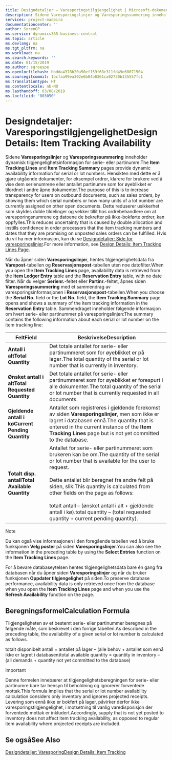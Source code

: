 ```yaml
---
title: Designdetaljer – Varesporingstilgjengelighet | Microsoft-dokumentasjon
description: Sidene Varesporingslinjer og Varesporingssummering inneholder dynamisk tilgjengelighetsinformasjon for serie- eller partinumre. Hensikten med dette er å gjøre utgående dokumenter, for eksempel ordrer, klarere for brukere ved å vise dem serienumrene eller antallet partinumre som for øyeblikket er tilordnet i andre åpne dokumenter.
services: project-madeira
documentationcenter: ''
author: SorenGP
ms.service: dynamics365-business-central
ms.topic: article
ms.devlang: na
ms.tgt_pltfrm: na
ms.workload: na
ms.search.keywords: ''
ms.date: 01/15/2019
ms.author: sgroespe
ms.openlocfilehash: bbdda4378b20a50ef159f68c311fd49e68071504
ms.sourcegitcommit: 1bcfaa99ea302e6b84b8361ca02730b135557fc1
ms.translationtype: HT
ms.contentlocale: nb-NO
ms.lasthandoff: 03/08/2019
ms.locfileid: "803050"
---
```

# <a name="design-details-item-tracking-availability"></a><span data-ttu-id="7f4cb-104">Designdetaljer: Varesporingstilgjengelighet</span><span class="sxs-lookup"><span data-stu-id="7f4cb-104">Design Details: Item Tracking Availability</span></span>
<span data-ttu-id="7f4cb-105">Sidene **Varesporingslinjer** og **Varesporingssummering** inneholder dynamisk tilgjengelighetsinformasjon for serie- eller partinumre.</span><span class="sxs-lookup"><span data-stu-id="7f4cb-105">The **Item Tracking Lines** and **Item Tracking Summary** pages provide dynamic availability information for serial or lot numbers.</span></span> <span data-ttu-id="7f4cb-106">Hensikten med dette er å gjøre utgående dokumenter, for eksempel ordrer, klarere for brukere ved å vise dem serienumrene eller antallet partinumre som for øyeblikket er tilordnet i andre åpne dokumenter.</span><span class="sxs-lookup"><span data-stu-id="7f4cb-106">The purpose of this is to increase transparency for users on outbound documents, such as sales orders, by showing them which serial numbers or how many units of a lot number are currently assigned on other open documents.</span></span> <span data-ttu-id="7f4cb-107">Dette reduserer usikkerhet som skyldes doble tildelinger og vekker tillit hos ordrebehandlere om at varesporingsnumrene og datoene de bekrefter på ikke-bokførte ordrer, kan oppfylles.</span><span class="sxs-lookup"><span data-stu-id="7f4cb-107">This reduces uncertainty that is caused by double allocation and instills confidence in order processors that the item tracking numbers and dates that they are promising on unposted sales orders can be fulfilled.</span></span> <span data-ttu-id="7f4cb-108">Hvis du vil ha mer informasjon, kan du se [Designdetaljer: Side for varesporingslinjer](design-details-item-tracking-lines-window.md).</span><span class="sxs-lookup"><span data-stu-id="7f4cb-108">For more information, see [Design Details: Item Tracking Lines Page](design-details-item-tracking-lines-window.md).</span></span>  

 <span data-ttu-id="7f4cb-109">Når du åpner siden **Varesporingslinjer**, hentes tilgjengelighetsdata fra **Varepost**-tabellen og **Reservasjonspost**-tabellen uten noe datofilter.</span><span class="sxs-lookup"><span data-stu-id="7f4cb-109">When you open the **Item Tracking Lines** page, availability data is retrieved from the **Item Ledger Entry** table and the **Reservation Entry** table, with no date filter.</span></span> <span data-ttu-id="7f4cb-110">Når du velger **Serienr.**-feltet eller **Partinr.**-feltet, åpnes siden **Varesporingssummering** med et sammendrag av varesporingsinformasjonen i **Reservasjonspost**-tabellen.</span><span class="sxs-lookup"><span data-stu-id="7f4cb-110">When you choose the **Serial No.** field or the **Lot No.** field, the **Item Tracking Summary** page opens and shows a summary of the item tracking information in the **Reservation Entry** table.</span></span> <span data-ttu-id="7f4cb-111">Sammendraget inneholder følgende informasjon om hvert serie- eller partinummer på varesporingslinjen:</span><span class="sxs-lookup"><span data-stu-id="7f4cb-111">The summary contains the following information about each serial or lot number on the item tracking line:</span></span>  

|<span data-ttu-id="7f4cb-112">Felt</span><span class="sxs-lookup"><span data-stu-id="7f4cb-112">Field</span></span>|<span data-ttu-id="7f4cb-113">Beskrivelse</span><span class="sxs-lookup"><span data-stu-id="7f4cb-113">Description</span></span>|  
|---------------------------------|---------------------------------------|  
|<span data-ttu-id="7f4cb-114">**Antall i alt**</span><span class="sxs-lookup"><span data-stu-id="7f4cb-114">**Total Quantity**</span></span>|<span data-ttu-id="7f4cb-115">Det totale antallet for serie- eller partinummeret som for øyeblikket er på lager.</span><span class="sxs-lookup"><span data-stu-id="7f4cb-115">The total quantity of the serial or lot number that is currently in inventory.</span></span>|  
|<span data-ttu-id="7f4cb-116">**Ønsket antall i alt**</span><span class="sxs-lookup"><span data-stu-id="7f4cb-116">**Total Requested Quantity**</span></span>|<span data-ttu-id="7f4cb-117">Det totale antallet for serie- eller partinummeret som for øyeblikket er forespurt i alle dokumenter.</span><span class="sxs-lookup"><span data-stu-id="7f4cb-117">The total quantity of the serial or lot number that is currently requested in all documents.</span></span>|  
|<span data-ttu-id="7f4cb-118">**Gjeldende antall i kø**</span><span class="sxs-lookup"><span data-stu-id="7f4cb-118">**Current Pending Quantity**</span></span>|<span data-ttu-id="7f4cb-119">Antallet som registreres i gjeldende forekomst av siden **Varesporingslinjer**, men som ikke er lagret i databasen ennå.</span><span class="sxs-lookup"><span data-stu-id="7f4cb-119">The quantity that is entered in the current instance of the **Item Tracking Lines** page but is not yet committed to the database.</span></span>|  
|<span data-ttu-id="7f4cb-120">**Totalt disp. antall**</span><span class="sxs-lookup"><span data-stu-id="7f4cb-120">**Total Available Quantity**</span></span>|<span data-ttu-id="7f4cb-121">Antallet for serie- eller partinummeret som brukeren kan be om.</span><span class="sxs-lookup"><span data-stu-id="7f4cb-121">The quantity of the serial or lot number that is available for the user to request.</span></span><br /><br /> <span data-ttu-id="7f4cb-122">Dette antallet blir beregnet fra andre felt på siden, slik:</span><span class="sxs-lookup"><span data-stu-id="7f4cb-122">This quantity is calculated from other fields on the page as follows:</span></span><br /><br /> <span data-ttu-id="7f4cb-123">totalt antall – (ønsket antall i alt + gjeldende antall i kø).</span><span class="sxs-lookup"><span data-stu-id="7f4cb-123">total quantity – (total requested quantity + current pending quantity).</span></span>|  

> [!NOTE]  
>  <span data-ttu-id="7f4cb-124">Du kan også vise informasjonen i den foregående tabellen ved å bruke funksjonen **Velg poster** på siden **Varesporingslinjer**.</span><span class="sxs-lookup"><span data-stu-id="7f4cb-124">You can also see the information in the preceding table by using the **Select Entries** function on the **Item Tracking Lines** page.</span></span>  

 <span data-ttu-id="7f4cb-125">For å bevare databaseytelsen hentes tilgjengelighetsdata bare én gang fra databasen når du åpner siden **Varesporingslinjer** og når du bruker funksjonen **Oppdater tilgjengelighet** på siden.</span><span class="sxs-lookup"><span data-stu-id="7f4cb-125">To preserve database performance, availability data is only retrieved once from the database when you open the **Item Tracking Lines** page and when you use the **Refresh Availability** function on the page.</span></span>  

## <a name="calculation-formula"></a><span data-ttu-id="7f4cb-126">Beregningsformel</span><span class="sxs-lookup"><span data-stu-id="7f4cb-126">Calculation Formula</span></span>  
 <span data-ttu-id="7f4cb-127">Tilgjengeligheten av et bestemt serie- eller partinummer beregnes på følgende måte, som beskrevet i den forrige tabellen.</span><span class="sxs-lookup"><span data-stu-id="7f4cb-127">As described in the preceding table, the availability of a given serial or lot number is calculated as follows.</span></span>  

 <span data-ttu-id="7f4cb-128">totalt disponibelt antall = antallet på lager – (alle behov + antallet som ennå ikke er lagret i databasen)</span><span class="sxs-lookup"><span data-stu-id="7f4cb-128">total available quantity = quantity in inventory – (all demands + quantity not yet committed to the database)</span></span>  

> [!IMPORTANT]  
>  <span data-ttu-id="7f4cb-129">Denne formelen innebærer at tilgjengelighetsberegningen for serie- eller partinumre bare tar hensyn til beholdning og ignorerer forventede mottak.</span><span class="sxs-lookup"><span data-stu-id="7f4cb-129">This formula implies that the serial or lot number availability calculation considers only inventory and ignores projected receipts.</span></span> <span data-ttu-id="7f4cb-130">Levering som ennå ikke er bokført på lager, påvirker derfor ikke varesporingstilgjengelighet, i motsetning til vanlig varedisposisjon der forventede mottak er inkludert.</span><span class="sxs-lookup"><span data-stu-id="7f4cb-130">Accordingly, supply that is not yet posted to inventory does not affect item tracking availability, as opposed to regular item availability where projected receipts are included.</span></span>  

## <a name="see-also"></a><span data-ttu-id="7f4cb-131">Se også</span><span class="sxs-lookup"><span data-stu-id="7f4cb-131">See Also</span></span>  
 [<span data-ttu-id="7f4cb-132">Designdetaljer: Varesporing</span><span class="sxs-lookup"><span data-stu-id="7f4cb-132">Design Details: Item Tracking</span></span>](design-details-item-tracking.md)
